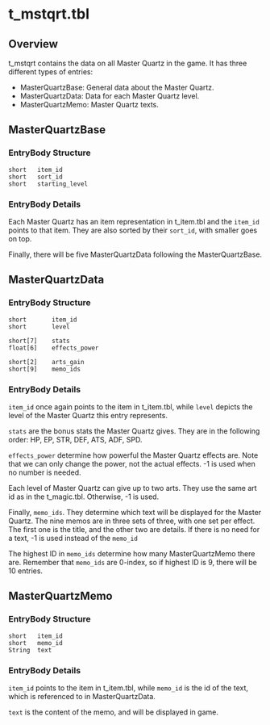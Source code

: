 # t_mstqrt.tbl
## Overview
t_mstqrt contains the data on all Master Quartz in the game. It has three different types of entries:

* MasterQuartzBase: General data about the Master Quartz. 
* MasterQuartzData: Data for each Master Quartz level.
* MasterQuartzMemo: Master Quartz texts.

## MasterQuartzBase
### EntryBody Structure
```
short   item_id
short   sort_id
short   starting_level
```
### EntryBody Details
Each Master Quartz has an item representation in t_item.tbl and the `item_id` points to that item. They are also sorted by their `sort_id`, with smaller goes on top.

Finally, there will be five MasterQuartzData following the MasterQuartzBase.

## MasterQuartzData
### EntryBody Structure
```
short       item_id
short       level

short[7]    stats
float[6]    effects_power

short[2]    arts_gain
short[9]    memo_ids
```

### EntryBody Details
`item_id` once again points to the item in t_item.tbl, while `level` depicts the level of the Master Quartz this entry represents.

`stats` are the bonus stats the Master Quartz gives. They are in the following order: HP, EP, STR, DEF, ATS, ADF, SPD.

`effects_power` determine how powerful the Master Quartz effects are. Note that we can only change the power, not the actual effects. -1 is used when no number is needed.

Each level of Master Quartz can give up to two arts. They use the same art id as in the t_magic.tbl. Otherwise, -1 is used.

Finally, `memo_ids`. They determine which text will be displayed for the Master Quartz. The nine memos are in three sets of three, with one set per effect. The first one is the title, and the other two are details. If there is no need for a text, -1 is used instead of the `memo_id`

The highest ID in `memo_ids` determine how many MasterQuartzMemo there are. Remember that `memo_ids` are 0-index, so if highest ID is 9, there will be 10 entries.

## MasterQuartzMemo
### EntryBody Structure
```
short   item_id
short   memo_id
String  text
```

### EntryBody Details
`item_id` points to the item in t_item.tbl, while `memo_id` is the id of the text, which is referenced to in MasterQuartzData.

`text` is the content of the memo, and will be displayed in game.